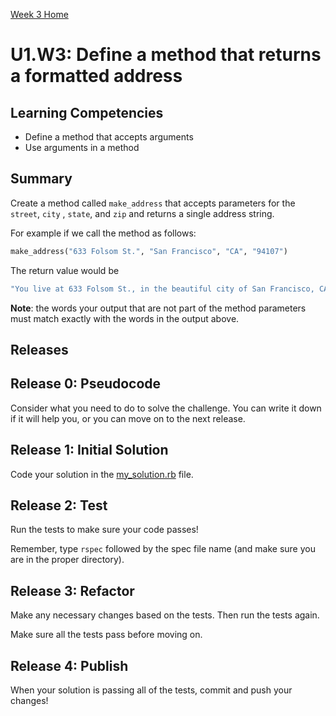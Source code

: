 [Week 3 Home](../../)

# U1.W3: Define a method that returns a formatted address

## Learning Competencies
- Define a method that accepts arguments
- Use arguments in a method

## Summary
Create a method called `make_address` that accepts parameters for the `street`, `city` , `state`, and `zip`  and returns a single address string.

For example if we call the method as follows:

```ruby
make_address("633 Folsom St.", "San Francisco", "CA", "94107")
```

The return value would be

```ruby
"You live at 633 Folsom St., in the beautiful city of San Francisco, CA. Your zip is 94107."
```

**Note**: the words your output that are not part of the method parameters must match exactly with the words in the output above.


## Releases

## Release 0: Pseudocode
Consider what you need to do to solve the challenge. You can write it down if it will help you, or you can move on to the next release.

## Release 1: Initial Solution
Code your solution in the [my_solution.rb](my_solution.rb) file.

## Release 2: Test
Run the tests to make sure your code passes!

Remember, type `rspec` followed by the spec file name (and make sure you are in the proper directory).

## Release 3: Refactor
Make any necessary changes based on the tests. Then run the tests again.

Make sure all the tests pass before moving on.

## Release 4: Publish
When your solution is passing all of the tests, commit and push your changes!

